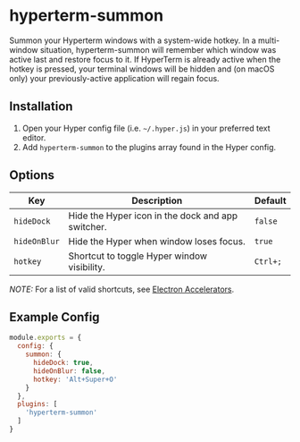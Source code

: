 # hyperterm-summon
Summon your Hyperterm windows with a system-wide hotkey. In a multi-window situation, hyperterm-summon will remember which window was active last and restore focus to it. If HyperTerm is already active when the hotkey is pressed, your terminal windows will be hidden and (on macOS only) your previously-active application will regain focus.

## Installation
1. Open your Hyper config file (i.e. `~/.hyper.js`) in your preferred text editor.
1. Add `hyperterm-summon` to the plugins array found in the Hyper config.

## Options
| Key          | Description                                       | Default  |
| ---          | -----------                                       | -------  |
| `hideDock`   | Hide the Hyper icon in the dock and app switcher. | `false`  |
| `hideOnBlur` | Hide the Hyper when window loses focus.           | `true`   |
| `hotkey`     | Shortcut to toggle Hyper window visibility.       | `Ctrl+;` |

*NOTE:* For a list of valid shortcuts, see [Electron Accelerators](https://github.com/electron/electron/blob/master/docs/api/accelerator.md).

## Example Config
```js
module.exports = {
  config: {
    summon: {
      hideDock: true,
      hideOnBlur: false,
      hotkey: 'Alt+Super+O'
    }
  },
  plugins: [
    'hyperterm-summon'
  ]
}
```
